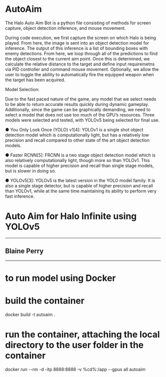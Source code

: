 # AutoAim

The Halo Auto Aim Bot is a python file consisting of methods for screen capture, object
detection inference, and mouse movement.

During code execution, we first capture the screen on which Halo is being played. From here, the
image is sent into an object detection model for inference. The output of this inference is a
list of bounding boxes with enemy detections. From here, we loop through all of the
predictions to find the object closest to the current aim point. Once this is determined,
we calculate the relative distance to the target and define input requiremetns via PID controller
 and command mouse movement.  Optionally, we allow the user to toggle the ability to automatically 
 fire the equipped weapon when the target has been acquired.


Model Selection:

Due to the fast paced nature of the game, any model that we select needs to be able to
return accurate results quickly during dynamic gameplay. Additionally, since the game
can be graphically demanding, we need to select a model that does not use too much of
the GPU’s resources. Three models were selected and tested, with YOLOv5 being selected for final use.

 ● You Only Look Once (YOLO) v1[4]: YOLOv1 is a single shot object detection model which is computationally light, but has a relatively low precision and recall compared to other state of the art object detection models.

● Faster RCNN[5]: FRCNN is a two stage object detection model which is also relatively computationally light, though more so than YOLOv1. This model is capable of higher precision and recall than single stage models, but is slower in doing so.

● YOLOv5[3]: YOLOv5 is the latest version in the YOLO model family. It is also a single stage detector, but is capable of higher precision and recall than YOLOv1, while at the same time maintaining its ability to perform very fast inference.


# Auto Aim for Halo Infinite using YOLOv5
---
## Blaine Perry
---
# to run model using Docker
# build the container
docker build -t autoaim .
# run the container, attaching the local directory to the user folder in the container
docker run --rm -d -itp 8888:8888 -v %cd%:/app --gpus all autoaim